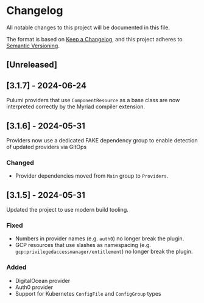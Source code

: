 # Changelog
All notable changes to this project will be documented in this file.

The format is based on [Keep a Changelog](https://keepachangelog.com/en/1.0.0/),
and this project adheres to [Semantic Versioning](https://semver.org/spec/v2.0.0.html).

## [Unreleased]

## [3.1.7] - 2024-06-24

Pulumi providers that use `ComponentResource` as a base class are now interpreted correctly by the Myriad compiler extension.

## [3.1.6] - 2024-05-31

Providers now use a dedicated FAKE dependency group to enable detection of updated providers via GitOps

### Changed
- Provider dependencies moved from `Main` group to `Providers`.

## [3.1.5] - 2024-05-31

Updated the project to use modern build tooling.

### Fixed
- Numbers in provider names (e.g. `auth0`) no longer break the plugin.
- GCP resources that use slashes as namespacing (e.g. `gcp:privilegedaccessmanager/entitlement`) no longer break the plugin.

### Added
- DigitalOcean provider
- Auth0 provider
- Support for Kubernetes `ConfigFile` and `ConfigGroup` types